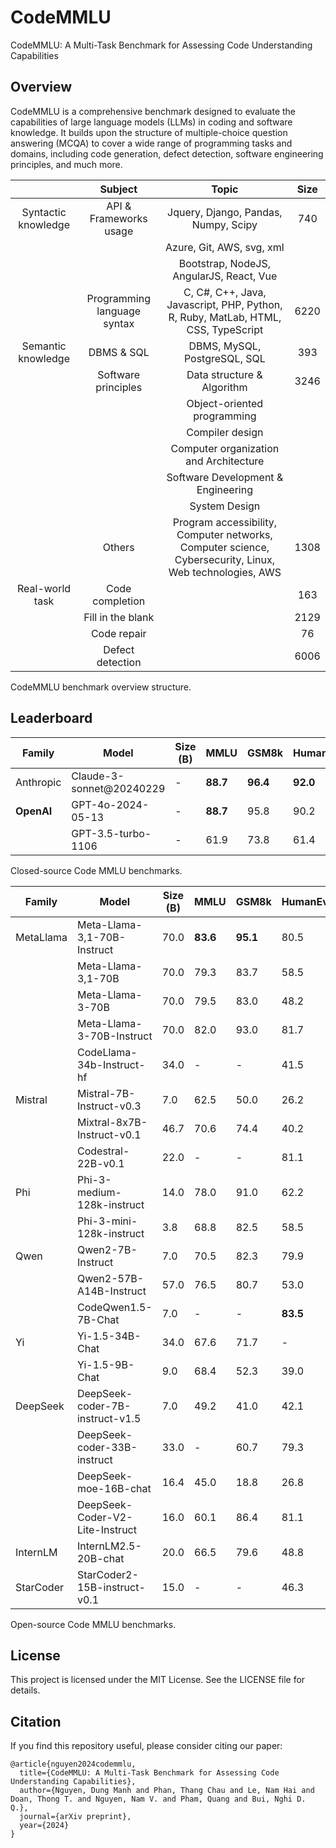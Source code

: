 # CodeMMLU

CodeMMLU: A Multi-Task Benchmark for Assessing Code Understanding Capabilities

## Overview

CodeMMLU is a comprehensive benchmark designed to evaluate the capabilities of large language models (LLMs) in coding and software knowledge. 
It builds upon the structure of multiple-choice question answering (MCQA) to cover a wide range of programming tasks and domains, including code generation, defect detection, software engineering principles, and much more.


|   	| Subject 	| Topic 	| Size 	|
|:---:	|:---:	|:---:	|:---:	|
| Syntactic knowledge 	| API & Frameworks usage 	| Jquery, Django,   Pandas, Numpy, Scipy 	| 740 	|
|  	|  	| Azure, Git, AWS, svg, xml 	|  	|
|  	|  	| Bootstrap, NodeJS, AngularJS, React, Vue 	|  	|
|  	| Programming language syntax    	| C, C#, C++, Java, Javascript, PHP, Python,  R, Ruby, MatLab, HTML, CSS, TypeScript 	| 6220 	|
| Semantic knowledge 	| DBMS & SQL 	| DBMS, MySQL,   PostgreSQL, SQL 	| 393 	|
|  	| Software principles 	| Data structure & Algorithm 	| 3246 	|
|  	|  	| Object-oriented programming 	|  	|
|  	|  	| Compiler design 	|  	|
|  	|  	| Computer organization and Architecture 	|  	|
|  	|  	| Software Development & Engineering 	|  	|
|  	|  	| System Design 	|  	|
|  	| Others 	| Program accessibility, Computer networks,  Computer science, Cybersecurity, Linux,  Web technologies, AWS 	| 1308 	|
| Real-world task 	| Code completion 	|  	| 163 	|
|  	| Fill in the blank 	|  	| 2129 	|
|  	| Code repair 	|  	| 76 	|
|  	| Defect detection 	|  	| 6006 	|
CodeMMLU benchmark overview structure.


## Leaderboard

| **Family**     | **Model**                   | **Size (B)** | **MMLU** | **GSM8k** | **HumanEval** | **MBPP** | **CodeMMLU** |
|----------------|-----------------------------|--------------|----------|----------|---------------|----------|--------------|
| Anthropic      | Claude-3-sonnet@20240229     | -            | **88.7** | **96.4** | **92.0**      | 76.6     | 55.5         |
| **OpenAI**     | GPT-4o-2024-05-13            | -            | **88.7** | 95.8     | 90.2          | **81.4** | **65.0**     |
|                | GPT-3.5-turbo-1106           | -            | 61.9     | 73.8     | 61.4          | 78.5     | 51.6         |
Closed-source Code MMLU benchmarks.


| **Family**     | **Model**                   | **Size (B)** | **MMLU** | **GSM8k** | **HumanEval** | **MBPP** | **CodeMMLU** |
|----------------|-----------------------------|--------------|----------|----------|---------------|----------|--------------|
| MetaLlama      | Meta-Llama-3,1-70B-Instruct  | 70.0         | **83.6** | **95.1** | 80.5          | 75.4     | 59.7         |
|                | Meta-Llama-3,1-70B           | 70.0         | 79.3     | 83.7     | 58.5          | 66.2     | 40.5         |
|                | Meta-Llama-3-70B             | 70.0         | 79.5     | 83.0     | 48.2          | 70.4     | 49.7         |
|                | Meta-Llama-3-70B-Instruct    | 70.0         | 82.0     | 93.0     | 81.7          | **82.3** | **61.8**     |
|                | CodeLlama-34b-Instruct-hf    | 34.0         | -        | -        | 41.5          | 57.0     | 39.3         |
| Mistral        | Mistral-7B-Instruct-v0.3     | 7.0          | 62.5     | 50.0     | 26.2          | 50.2     | 44.1         |
|                | Mixtral-8x7B-Instruct-v0.1   | 46.7         | 70.6     | 74.4     | 40.2          | 60.7     | 42.7         |
|                | Codestral-22B-v0.1           | 22.0         | -        | -        | 81.1          | 78.2     | 47.6         |
| Phi            | Phi-3-medium-128k-instruct   | 14.0         | 78.0     | 91.0     | 62.2          | 75.2     | 48.7         |
|                | Phi-3-mini-128k-instruct     | 3.8          | 68.8     | 82.5     | 58.5          | 70.0     | 39.2         |
| Qwen           | Qwen2-7B-Instruct            | 7.0          | 70.5     | 82.3     | 79.9          | -        | 51.9         |
|                | Qwen2-57B-A14B-Instruct      | 57.0         | 76.5     | 80.7     | 53.0          | 71.9     | 47.3         |
|                | CodeQwen1.5-7B-Chat          | 7.0          | -        | -        | **83.5**      | 77.7     | 47.7         |
| Yi             | Yi-1.5-34B-Chat              | 34.0         | 67.6     | 71.7     | -             | -        | 50.0         |
|                | Yi-1.5-9B-Chat               | 9.0          | 68.4     | 52.3     | 39.0          | 54.4     | 48.2         |
| DeepSeek       | DeepSeek-coder-7B-instruct-v1.5 | 7.0        | 49.2     | 41.0     | 42.1          | 60.7     | 41.6         |
|                | DeepSeek-coder-33B-instruct  | 33.0         | -        | 60.7     | 79.3          | 70.0     | 37.5         |
|                | DeepSeek-moe-16B-chat        | 16.4         | 45.0     | 18.8     | 26.8          | 39.2     | 31.5         |
|                | DeepSeek-Coder-V2-Lite-Instruct | 16.0      | 60.1     | 86.4     | 81.1          | -        | 47.1         |
| InternLM       | InternLM2.5-20B-chat         | 20.0         | 66.5     | 79.6     | 48.8          | 63.0     | 46.2         |
| StarCoder      | StarCoder2-15B-instruct-v0.1 | 15.0         | -        | -        | 46.3          | 66.2     | 47.8         |

Open-source Code MMLU benchmarks.

## License

This project is licensed under the MIT License. See the LICENSE file for details.

## Citation
If you find this repository useful, please consider citing our paper:

```
@article{nguyen2024codemmlu,
  title={CodeMMLU: A Multi-Task Benchmark for Assessing Code Understanding Capabilities},
  author={Nguyen, Dung Manh and Phan, Thang Chau and Le, Nam Hai and Doan, Thong T. and Nguyen, Nam V. and Pham, Quang and Bui, Nghi D. Q.},
  journal={arXiv preprint},
  year={2024}
}
```